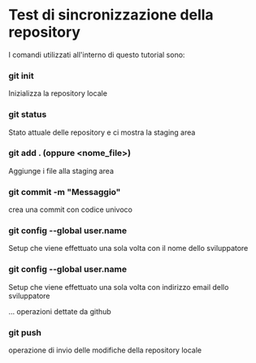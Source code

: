 # Test di sincronizzazione della repository 

I comandi utilizzati all'interno di questo tutorial sono:

### git init
Inizializza la repository locale

### git status
Stato attuale delle repository e ci mostra la staging area 

### git add . (oppure <nome_file>)
Aggiunge i file alla staging area 

### git commit -m "Messaggio"
crea una commit con codice univoco

### git config --global user.name
Setup che viene effettuato una sola volta con il nome dello sviluppatore 

### git config --global user.name
Setup che viene effettuato una sola volta con indirizzo email dello sviluppatore 

... operazioni dettate da github 

### git push 
operazione di invio delle modifiche della repository locale 

